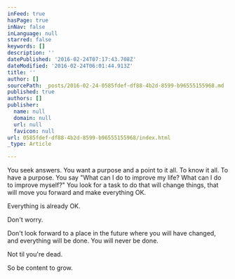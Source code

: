 ```yaml
---
inFeed: true
hasPage: true
inNav: false
inLanguage: null
starred: false
keywords: []
description: ''
datePublished: '2016-02-24T07:17:43.708Z'
dateModified: '2016-02-24T06:01:44.913Z'
title: ''
author: []
sourcePath: _posts/2016-02-24-0585fdef-df88-4b2d-8599-b96555155968.md
published: true
authors: []
publisher:
  name: null
  domain: null
  url: null
  favicon: null
url: 0585fdef-df88-4b2d-8599-b96555155968/index.html
_type: Article

---
```

You seek answers. You want a purpose and a point to it all. To know it all. To have a purpose. You say "What can I do to improve my life? What can I do to improve myself?" You look for a task to do that will change things, that will move you forward and make everything OK.

Everything is already OK.

Don't worry.

Don't look forward to a place in the future where you will have changed, and everything will be done. You will never be done.

Not til you're dead. 

So be content to grow.